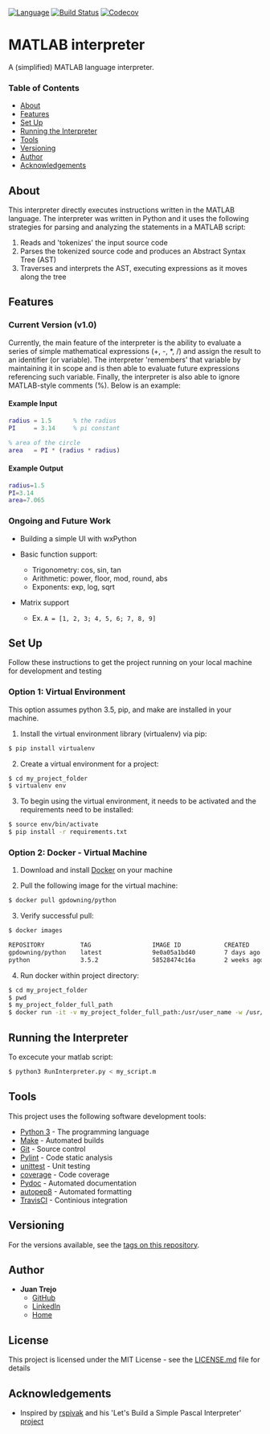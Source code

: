 [![Language](https://img.shields.io/badge/language-python-blue.svg)](https://docs.python.org/3/)
[![Build Status](https://travis-ci.org/jtrejo13/matlab-interpreter.svg?branch=master)](https://travis-ci.org/jtrejo13/matlab-interpreter)
[![Codecov](https://img.shields.io/codecov/c/github/jtrejo13/matlab-interpreter.svg)](https://codecov.io/gh/jtrejo13/matlab-interpreter)

# MATLAB interpreter

A (simplified) MATLAB language interpreter. 

### Table of Contents

- [About](#about)
- [Features](#features)
- [Set Up](#set-up)
- [Running the Interpreter](#running-the-interpreter)
- [Tools](#tools)
- [Versioning](#versioning)
- [Author](#author)
- [Acknowledgements](#acknowledgements)

## About

This interpreter directly executes instructions written in the MATLAB language. The interpreter was written in Python and it uses the following strategies for parsing and analyzing the statements in a MATLAB script:

1) Reads and 'tokenizes' the input source code
2) Parses the tokenized source code and produces an Abstract Syntax Tree (AST)
3) Traverses and interprets the AST, executing expressions as it moves along the tree

## Features

### Current Version (v1.0)

Currently, the main feature of the interpreter is the ability to evaluate a series of simple mathematical expressions (+, -, *, /) and assign the result to an identifier (or variable). The interpreter 'remembers' that variable by maintaining it in scope and is then able to evaluate future expressions referencing such variable. Finally, the interpreter is also able to ignore MATLAB-style comments (%). Below is an example:

#### Example Input
```matlab
radius = 1.5      % the radius
PI     = 3.14     % pi constant

% area of the circle
area   = PI * (radius * radius)
```
#### Example Output
```matlab
radius=1.5
PI=3.14
area=7.065
```

### Ongoing and Future Work

* Building a simple UI with wxPython

* Basic function support:
  - Trigonometry: cos, sin, tan
  - Arithmetic: power, floor, mod, round, abs
  - Exponents: exp, log, sqrt

* Matrix support
  - Ex. `A = [1, 2, 3; 4, 5, 6; 7, 8, 9]`

## Set Up

Follow these instructions to get the project running on your local machine for development and testing

### Option 1: Virtual Environment

This option assumes python 3.5, pip, and make are installed in your machine.

1) Install the virtual environment library (virtualenv) via pip:

```bash
$ pip install virtualenv
```

2) Create a virtual environment for a project:

```bash
$ cd my_project_folder
$ virtualenv env
```

3) To begin using the virtual environment, it needs to be activated and the requirements need to be installed:

```bash
$ source env/bin/activate
$ pip install -r requirements.txt
```

### Option 2: Docker - Virtual Machine

1) Download and install [Docker](https://www.docker.com/community-edition#/download) on your machine

2) Pull the following image for the virtual machine:
```bash
$ docker pull gpdowning/python
```

3) Verify successful pull:
```bash
$ docker images

REPOSITORY          TAG                 IMAGE ID            CREATED             SIZE
gpdowning/python    latest              9e0a05a1bd40        7 days ago          783.1 MB
python              3.5.2               58528474c16a        2 weeks ago         683.2 MB
```

4) Run docker within project directory:
```bash
$ cd my_project_folder
$ pwd
$ my_project_folder_full_path
$ docker run -it -v my_project_folder_full_path:/usr/user_name -w /usr/user_name gpdowning/python
```

## Running the Interpreter

To excecute your matlab script: 

```bash
$ python3 RunInterpreter.py < my_script.m
```

## Tools

This project uses the following software development tools:

* [Python 3](https://docs.python.org/3/) - The programming language
* [Make](https://www.gnu.org/software/make/) - Automated builds
* [Git](https://www.git-scm.com/) - Source control
* [Pylint](https://www.pylint.org/) - Code static analysis
* [unittest](https://docs.python.org/3.5/library/unittest.html) - Unit testing
* [coverage](https://pypi.python.org/pypi/coverage) - Code coverage
* [Pydoc](https://docs.python.org/3.4/library/pydoc.html) - Automated documentation
* [autopep8](https://pypi.python.org/pypi/autopep8) - Automated formatting
* [TravisCI](https://education.travis-ci.com/) - Continious integration


## Versioning

For the versions available, see the [tags on this repository](https://github.com/jtrejo13/matlab-interpreter/releases). 

## Author

* **Juan Trejo**
  - [GitHub](https://github.com/jtrejo13)
  - [LinkedIn](https://www.linkedin.com/in/jtrejo13/)
  - [Home](https://jtrejo13.github.io/)

## License

This project is licensed under the MIT License - see the [LICENSE.md](LICENSE.md) file for details

## Acknowledgements

* Inspired by [rspivak](https://github.com/rspivak) and his 'Let's Build a Simple Pascal Interpreter' [project](https://github.com/rspivak/lsbasi)
